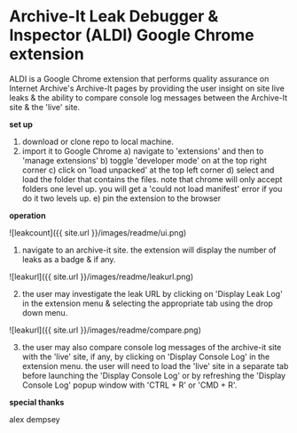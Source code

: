 # Archive-It Leak Debugger & Inspector (ALDI) Google Chrome extension

ALDI is a Google Chrome extension that performs quality assurance on Internet Archive's Archive-It pages by providing the user insight on site live leaks & the ability to compare console log messages between the Archive-It site & the 'live' site.

**set up**

1. download or clone repo to local machine.
2. import it to Google Chrome
   a) navigate to 'extensions' and then to 'manage extensions'
   b) toggle 'developer mode' on at the top right corner
   c) click on 'load unpacked' at the top left corner
   d) select and load the folder that contains the files. note that chrome will only accept folders one level up. you will get a 'could not load manifest' error if you do it two levels up.
   e) pin the extension to the browser

**operation**

![leakcount]({{ site.url }}/images/readme/ui.png)

1. navigate to an archive-it site. the extension will display the number of leaks as a badge & if any.

![leakurl]({{ site.url }}/images/readme/leakurl.png)

2. the user may investigate the leak URL by clicking on 'Display Leak Log' in the extension menu & selecting the appropriate tab using the drop down menu.

![leakurl]({{ site.url }}/images/readme/compare.png)

3. the user may also compare console log messages of the archive-it site with the 'live' site, if any, by clicking on 'Display Console Log' in the extension menu. the user will need to load the 'live' site in a separate tab before launching the 'Display Console Log' or by refreshing the 'Display Console Log' popup window with 'CTRL + R' or 'CMD + R'.

**special thanks**

alex dempsey
